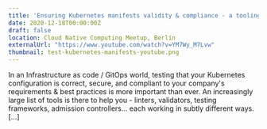 ```yaml
---
title: 'Ensuring Kubernetes manifests validity & compliance - a tooling overview'
date: 2020-12-18T00:00:00Z
draft: false
location: Cloud Native Computing Meetup, Berlin
externalUrl: "https://www.youtube.com/watch?v=YM7Wy_M7Lvw"
thumbnail: test-kubernetes-manifests-youtube.png
---
```


In an Infrastructure as code / GitOps world, testing that your Kubernetes configuration is correct,
secure, and compliant to your company's requirements &amp; best practices is more important than
ever. An increasingly large list of tools is there to help you - linters, validators, testing
frameworks, admission controllers... each working in subtly different ways. [...]